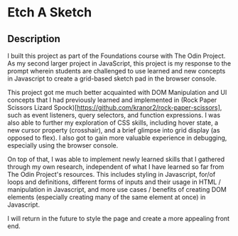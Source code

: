 # Etch A Sketch

## Description

I built this project as part of the Foundations course with The Odin Project. As my second larger project in JavaScript, this project is my response to the prompt wherein students are challenged to use learned and new concepts in Javascript to create a grid-based sketch pad in the browser console.

This project got me much better acquainted with DOM Manipulation and UI concepts that I had previously learned and implemented in (Rock Paper Scissors Lizard Spock)[https://github.com/kranor2/rock-paper-scissors], such as event listeners, query selectors, and function expressions. I was also able to further my exploration of CSS skills, including hover state, a new cursor property (crosshair), and a brief glimpse into grid display (as opposed to flex). I also got to gain more valuable experience in debugging, especially using the browser console.

On top of that, I was able to implement newly learned skills that I gathered through my own research, independent of what I have learned so far from The Odin Project's resources. This includes styling in Javascript, for/of loops and definitions, different forms of inputs and their usage in HTML / manipulation in Javascript, and more use cases / benefits of creating DOM elements (especially creating many of the same element at once) in Javascript.

I will return in the future to style the page and create a more appealing front end.
